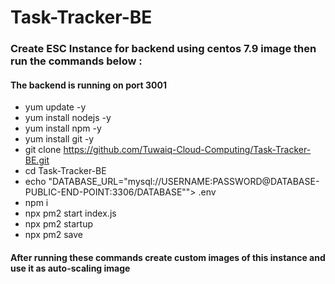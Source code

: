 # Task-Tracker-BE

### Create ESC Instance for backend using centos 7.9 image then run the commands below :
#### The backend is running on port 3001

 

- yum update -y
- yum install nodejs -y
- yum install npm -y
- yum install git -y
- git clone https://github.com/Tuwaiq-Cloud-Computing/Task-Tracker-BE.git
- cd Task-Tracker-BE
- echo "DATABASE_URL=\"mysql://USERNAME:PASSWORD@DATABASE-PUBLIC-END-POINT:3306/DATABASE\""> .env
- npm i
- npx pm2 start index.js
- npx pm2 startup 
- npx pm2 save

#### After running these commands create custom images of this instance and use it as auto-scaling image
